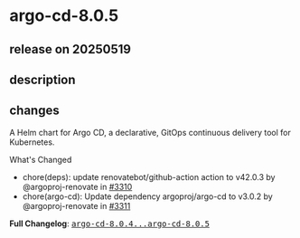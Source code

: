 # argo-cd-8.0.5

## release on 20250519

## description

## changes

A Helm chart for Argo CD, a declarative, GitOps continuous delivery tool for Kubernetes.

What's Changed

* chore(deps): update renovatebot/github-action action to v42.0.3 by @argoproj-renovate in <a class="issue-link js-issue-link" data-error-text="Failed to load title" data-id="3072455259" data-permission-text="Title is private" data-url="https://github.com/argoproj/argo-helm/issues/3310" data-hovercard-type="pull_request" data-hovercard-url="/argoproj/argo-helm/pull/3310/hovercard" href="https://github.com/argoproj/argo-helm/pull/3310">#3310</a>
* chore(argo-cd): Update dependency argoproj/argo-cd to v3.0.2 by @argoproj-renovate in <a class="issue-link js-issue-link" data-error-text="Failed to load title" data-id="3074224783" data-permission-text="Title is private" data-url="https://github.com/argoproj/argo-helm/issues/3311" data-hovercard-type="pull_request" data-hovercard-url="/argoproj/argo-helm/pull/3311/hovercard" href="https://github.com/argoproj/argo-helm/pull/3311">#3311</a>

<strong>Full Changelog</strong>: <a class="commit-link" href="https://github.com/argoproj/argo-helm/compare/argo-cd-8.0.4...argo-cd-8.0.5"><tt>argo-cd-8.0.4...argo-cd-8.0.5</tt></a>


